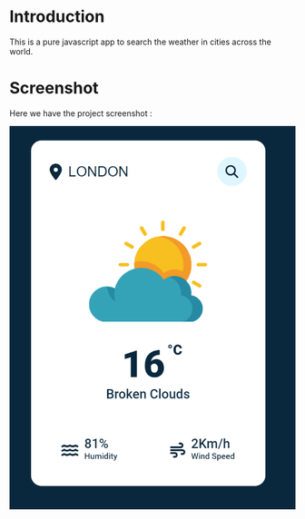 # Introduction

This is a pure javascript app to search the weather in cities across the world.

# Screenshot

Here we have the project screenshot :

![screenshot](Screenshot.png)
